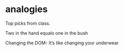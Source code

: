 # analogies
Top picks from class.

Two in the hand equals one in the bush




Changing the DOM- It’s like changing your underwear 
